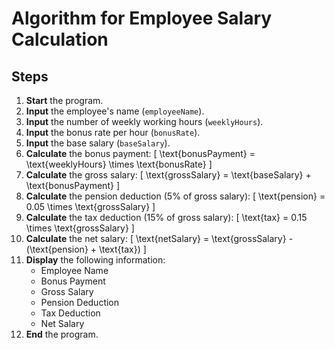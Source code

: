 # Algorithm for Employee Salary Calculation

## Steps

1. **Start** the program.
2. **Input** the employee's name (`employeeName`).
3. **Input** the number of weekly working hours (`weeklyHours`).
4. **Input** the bonus rate per hour (`bonusRate`).
5. **Input** the base salary (`baseSalary`).
6. **Calculate** the bonus payment:
   \[
   \text{bonusPayment} = \text{weeklyHours} \times \text{bonusRate}
   \]
7. **Calculate** the gross salary:
   \[
   \text{grossSalary} = \text{baseSalary} + \text{bonusPayment}
   \]
8. **Calculate** the pension deduction (5% of gross salary):
   \[
   \text{pension} = 0.05 \times \text{grossSalary}
   \]
9. **Calculate** the tax deduction (15% of gross salary):
   \[
   \text{tax} = 0.15 \times \text{grossSalary}
   \]
10. **Calculate** the net salary:
    \[
    \text{netSalary} = \text{grossSalary} - (\text{pension} + \text{tax})
    \]
11. **Display** the following information:
    - Employee Name
    - Bonus Payment
    - Gross Salary
    - Pension Deduction
    - Tax Deduction
    - Net Salary
12. **End** the program.
